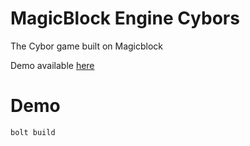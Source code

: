 
# MagicBlock Engine Cybors

The Cybor game built on Magicblock

Demo available [here](http://cybordemo.game.6sig.io/)

# Demo

```bash
bolt build
```